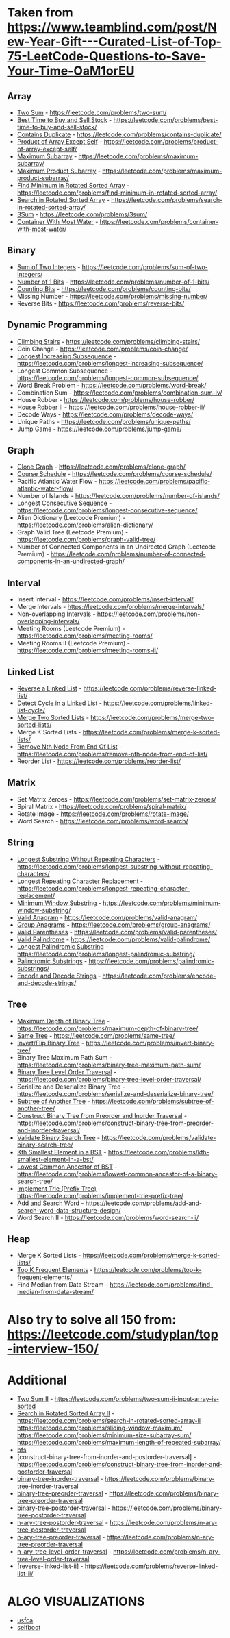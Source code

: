 # Taken from https://www.teamblind.com/post/New-Year-Gift---Curated-List-of-Top-75-LeetCode-Questions-to-Save-Your-Time-OaM1orEU

## Array

- [Two Sum](./two_sum.py)                                                                   - https://leetcode.com/problems/two-sum/
- [Best Time to Buy and Sell Stock](./best_time_to_buy_and_sell_stock/Program.cs)           - https://leetcode.com/problems/best-time-to-buy-and-sell-stock/
- [Contains Duplicate](./contains_duplicate/Program.cs)                                     - https://leetcode.com/problems/contains-duplicate/
- [Product of Array Except Self](./product_except_self.py)                                  - https://leetcode.com/problems/product-of-array-except-self/
- [Maximum Subarray](./maximum_subarray/Program.cs)                                         - https://leetcode.com/problems/maximum-subarray/
- [Maximum Product Subarray](./maximum_product_subarray/Program.cs)                         - https://leetcode.com/problems/maximum-product-subarray/
- [Find Minimum in Rotated Sorted Array](./find_minimum_in_rotated_sorted_array/Program.cs) - https://leetcode.com/problems/find-minimum-in-rotated-sorted-array/
- [Search in Rotated Sorted Array](./search_in_rotated_sorted_arr/Program.cs)               - https://leetcode.com/problems/search-in-rotated-sorted-array/
- [3Sum](./3sum/Program.cs)                                                                 - https://leetcode.com/problems/3sum/
- [Container With Most Water](./container_with_max_water/Program.cs)                        - https://leetcode.com/problems/container-with-most-water/

## Binary

- [Sum of Two Integers](sum_of_two_integers.py) - https://leetcode.com/problems/sum-of-two-integers/
- [Number of 1 Bits](number_of_1_bits.py)       - https://leetcode.com/problems/number-of-1-bits/
- [Counting Bits](counting_bits.py)             - https://leetcode.com/problems/counting-bits/
- Missing Number                                - https://leetcode.com/problems/missing-number/
- Reverse Bits                                  - https://leetcode.com/problems/reverse-bits/

## Dynamic Programming

- [Climbing Stairs](/climbing_stairs.py) - https://leetcode.com/problems/climbing-stairs/
- Coin Change - https://leetcode.com/problems/coin-change/
- [Longest Increasing Subsequence](/longest_increasing_subsequence.py) - https://leetcode.com/problems/longest-increasing-subsequence/
- Longest Common Subsequence - https://leetcode.com/problems/longest-common-subsequence/
- Word Break Problem - https://leetcode.com/problems/word-break/
- Combination Sum - https://leetcode.com/problems/combination-sum-iv/
- House Robber - https://leetcode.com/problems/house-robber/
- House Robber II - https://leetcode.com/problems/house-robber-ii/
- Decode Ways - https://leetcode.com/problems/decode-ways/
- Unique Paths - https://leetcode.com/problems/unique-paths/
- Jump Game - https://leetcode.com/problems/jump-game/

## Graph

- [Clone Graph](./clone_graph.py)           - https://leetcode.com/problems/clone-graph/
- [Course Schedule](./course_schedule.py)   - https://leetcode.com/problems/course-schedule/
- Pacific Atlantic Water Flow - https://leetcode.com/problems/pacific-atlantic-water-flow/
- Number of Islands - https://leetcode.com/problems/number-of-islands/
- Longest Consecutive Sequence - https://leetcode.com/problems/longest-consecutive-sequence/
- Alien Dictionary (Leetcode Premium) - https://leetcode.com/problems/alien-dictionary/
- Graph Valid Tree (Leetcode Premium) - https://leetcode.com/problems/graph-valid-tree/
- Number of Connected Components in an Undirected Graph (Leetcode Premium) - https://leetcode.com/problems/number-of-connected-components-in-an-undirected-graph/


## Interval

- Insert Interval - https://leetcode.com/problems/insert-interval/
- Merge Intervals - https://leetcode.com/problems/merge-intervals/
- Non-overlapping Intervals - https://leetcode.com/problems/non-overlapping-intervals/
- Meeting Rooms (Leetcode Premium) - https://leetcode.com/problems/meeting-rooms/
- Meeting Rooms II (Leetcode Premium) - https://leetcode.com/problems/meeting-rooms-ii/


## Linked List

- [Reverse a Linked List](./reverse_linked_list/reverse_linked_list.py)                         - https://leetcode.com/problems/reverse-linked-list/
- [Detect Cycle in a Linked List](./linked_list_cycle/linked_list_cycle.py)                     - https://leetcode.com/problems/linked-list-cycle/
- [Merge Two Sorted Lists](./merge_two_sorted_lists/merge_two_sorted_lists.py)                  - https://leetcode.com/problems/merge-two-sorted-lists/
- Merge K Sorted Lists - https://leetcode.com/problems/merge-k-sorted-lists/
- [Remove Nth Node From End Of List](./remove_nth_from_list_end/remove_nth_from_list_end.py)    - https://leetcode.com/problems/remove-nth-node-from-end-of-list/
- Reorder List - https://leetcode.com/problems/reorder-list/

## Matrix

- Set Matrix Zeroes - https://leetcode.com/problems/set-matrix-zeroes/
- Spiral Matrix - https://leetcode.com/problems/spiral-matrix/
- Rotate Image - https://leetcode.com/problems/rotate-image/
- Word Search - https://leetcode.com/problems/word-search/

## String

- [Longest Substring Without Repeating Characters](./longest_substring_without_repeats/Program.cs)  - https://leetcode.com/problems/longest-substring-without-repeating-characters/
- [Longest Repeating Character Replacement](./longest_repeating_char_replacement/Program.cs)        - https://leetcode.com/problems/longest-repeating-character-replacement/
- [Minimum Window Substring](./min_window_substr/Program.cs)                                        - https://leetcode.com/problems/minimum-window-substring/
- [Valid Anagram](./valid_anagram/Program.cs)                                                       - https://leetcode.com/problems/valid-anagram/
- [Group Anagrams](./group_anagrams/Program.cs)                                                     - https://leetcode.com/problems/group-anagrams/
- [Valid Parentheses](./valid_parentheses/Program.cs)                                               - https://leetcode.com/problems/valid-parentheses/
- [Valid Palindrome](./valid_palindrome/Program.cs)                                                 - https://leetcode.com/problems/valid-palindrome/
- [Longest Palindromic Substring](./longest_palindromic_substr/Program.cs)                          - https://leetcode.com/problems/longest-palindromic-substring/
- [Palindromic Substrings](./palindromic_substr/Program.cs)                                         - https://leetcode.com/problems/palindromic-substrings/
- [Encode and Decode Strings](./encode_decode_strings/Program.cs)                                   - https://leetcode.com/problems/encode-and-decode-strings/

## Tree

- [Maximum Depth of Binary Tree](./max_depth_btree/Program.cs)                                      - https://leetcode.com/problems/maximum-depth-of-binary-tree/
- [Same Tree](./same_tree/Program.cs)                                                               - https://leetcode.com/problems/same-tree/
- [Invert/Flip Binary Tree](./invert_tree/Program.cs)                                               - https://leetcode.com/problems/invert-binary-tree/
- Binary Tree Maximum Path Sum - https://leetcode.com/problems/binary-tree-maximum-path-sum/
- [Binary Tree Level Order Traversal](./bfs/Program.cs)                                             - https://leetcode.com/problems/binary-tree-level-order-traversal/
- Serialize and Deserialize Binary Tree - https://leetcode.com/problems/serialize-and-deserialize-binary-tree/
- [Subtree of Another Tree](./subtree_of_a_tree/Program.cs)                                         - https://leetcode.com/problems/subtree-of-another-tree/
- [Construct Binary Tree from Preorder and Inorder Traversal](./pre_in_order_traversal/Program.cs)  - https://leetcode.com/problems/construct-binary-tree-from-preorder-and-inorder-traversal/
- [Validate Binary Search Tree](./validate_binary_search_tree/Program.cs)                           - https://leetcode.com/problems/validate-binary-search-tree/
- [Kth Smallest Element in a BST](./kth_smallest_in_BST/kth_smallest_in_bst.py)                     - https://leetcode.com/problems/kth-smallest-element-in-a-bst/
- [Lowest Common Ancestor of BST](./lca_of_bst/lca_of_bst.py)                                       - https://leetcode.com/problems/lowest-common-ancestor-of-a-binary-search-tree/
- [Implement Trie (Prefix Tree)](./trie/trie.py)                                                    - https://leetcode.com/problems/implement-trie-prefix-tree/
- [Add and Search Word](./add_and_search_word/add_and_search_word.py)                               - https://leetcode.com/problems/add-and-search-word-data-structure-design/
- Word Search II - https://leetcode.com/problems/word-search-ii/

## Heap

- Merge K Sorted Lists - https://leetcode.com/problems/merge-k-sorted-lists/
- [Top K Frequent Elements](./top_k_frequent/Program.cs) - https://leetcode.com/problems/top-k-frequent-elements/
- Find Median from Data Stream - https://leetcode.com/problems/find-median-from-data-stream/


# Also try to solve all 150 from: https://leetcode.com/studyplan/top-interview-150/


# Additional

- [Two Sum II](./two_sum_II/Program.cs)                                                 - https://leetcode.com/problems/two-sum-ii-input-array-is-sorted
- [Search in Rotated Sorted Array II](./search_in_rotated_sorted_arr_ii/Program.cs)     - https://leetcode.com/problems/search-in-rotated-sorted-array-ii
https://leetcode.com/problems/sliding-window-maximum/
https://leetcode.com/problems/minimum-size-subarray-sum/
https://leetcode.com/problems/maximum-length-of-repeated-subarray/
- [bfs](./bfs/Program.cs)
- [construct-binary-tree-from-inorder-and-postorder-traversal]                                      - https://leetcode.com/problems/construct-binary-tree-from-inorder-and-postorder-traversal
- [binary-tree-inorder-traversal](./inorder_traversal/Program.cs)                                   - https://leetcode.com/problems/binary-tree-inorder-traversal
- [binary-tree-preorder-traversal](./preorder_traversal/Program.cs)                                 - https://leetcode.com/problems/binary-tree-preorder-traversal
- [binary-tree-postorder-traversal](./postorder_traversal/Program.cs)                               - https://leetcode.com/problems/binary-tree-postorder-traversal
- [n-ary-tree-postorder-traversal](./n-ary_postorder_traversal/Program.cs)                          - https://leetcode.com/problems/n-ary-tree-postorder-traversal
- [n-ary-tree-preorder-traversal](./n-ary_preorder_traversal/n_ary_preorder_traversal.py)           - https://leetcode.com/problems/n-ary-tree-preorder-traversal
- [n-ary-tree-level-order-traversal](./n-ary_level_order_traversal/n_ary_level_order_traversal.py)  - https://leetcode.com/problems/n-ary-tree-level-order-traversal
- [reverse-linked-list-ii] - https://leetcode.com/problems/reverse-linked-list-ii/

# ALGO VISUALIZATIONS

- [usfca](https://www.cs.usfca.edu/~galles/visualization/Algorithms.html)
- [selfboot](https://gallery.selfboot.cn/en/algorithms/trie)

